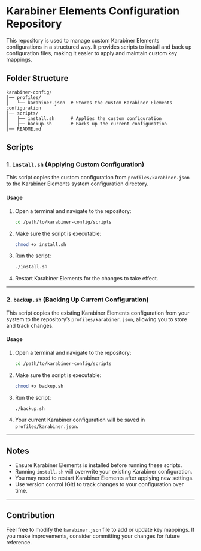 # Karabiner Elements Configuration Repository

This repository is used to manage custom Karabiner Elements configurations in a structured way. It provides scripts to install and back up configuration files, making it easier to apply and maintain custom key mappings.

## Folder Structure
```
karabiner-config/
│── profiles/
│   └── karabiner.json  # Stores the custom Karabiner Elements configuration
│── scripts/
│   ├── install.sh      # Applies the custom configuration
│   ├── backup.sh       # Backs up the current configuration
│── README.md
```

## Scripts
### 1. `install.sh` (Applying Custom Configuration)
This script copies the custom configuration from `profiles/karabiner.json` to the Karabiner Elements system configuration directory.

#### **Usage**
1. Open a terminal and navigate to the repository:
   ```sh
   cd /path/to/karabiner-config/scripts
   ```
2. Make sure the script is executable:
   ```sh
   chmod +x install.sh
   ```
3. Run the script:
   ```sh
   ./install.sh
   ```
4. Restart Karabiner Elements for the changes to take effect.

---
### 2. `backup.sh` (Backing Up Current Configuration)
This script copies the existing Karabiner Elements configuration from your system to the repository’s `profiles/karabiner.json`, allowing you to store and track changes.

#### **Usage**
1. Open a terminal and navigate to the repository:
   ```sh
   cd /path/to/karabiner-config/scripts
   ```
2. Make sure the script is executable:
   ```sh
   chmod +x backup.sh
   ```
3. Run the script:
   ```sh
   ./backup.sh
   ```
4. Your current Karabiner configuration will be saved in `profiles/karabiner.json`.

---
## Notes
- Ensure Karabiner Elements is installed before running these scripts.
- Running `install.sh` will overwrite your existing Karabiner configuration.
- You may need to restart Karabiner Elements after applying new settings.
- Use version control (Git) to track changes to your configuration over time.

---
## Contribution
Feel free to modify the `karabiner.json` file to add or update key mappings. If you make improvements, consider committing your changes for future reference.

